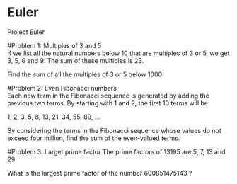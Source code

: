 # Euler
Project Euler

#Problem 1: Multiples of 3 and 5    
If we list all the natural numbers below 10 that are multiples of 3 or 5, we get 3, 5, 6 and 9. The sum of these multiples is 23.

Find the sum of all the multiples of 3 or 5 below 1000

#Problem 2: Even Fibonacci numbers  
Each new term in the Fibonacci sequence is generated by adding the previous two terms. By starting with 1 and 2, the first 10 terms will be:

1, 2, 3, 5, 8, 13, 21, 34, 55, 89, ...

By considering the terms in the Fibonacci sequence whose values do not exceed four million, find the sum of the even-valued terms.

#Problem 3: Larget prime factor
The prime factors of 13195 are 5, 7, 13 and 29.

What is the largest prime factor of the number 600851475143 ?
